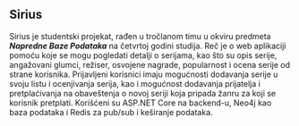 ## Sirius 

Sirius je studentski projekat, rađen u tročlanom timu u okviru predmeta ***Napredne Baze Podataka*** na četvrtoj godini studija. Reč je o web aplikaciji pomoću koje se mogu pogledati detalji o serijama, kao što 
su opis serije, angažovani glumci, režiser, osvojene nagrade, popularnost i ocena serije od strane korisnika. Prijavljeni korisnici imaju mogućnosti dodavanja serije u svoju listu i ocenjivanja serija, kao i mogućnost dodavanja prijatelja i pretplaćivanja
na obaveštenja o novoj seriji koja pripada žanru za koji se korisnik pretplati. Korišćeni su ASP.NET Core na backend-u, Neo4j kao baza podataka i Redis za pub/sub i keširanje podataka.
